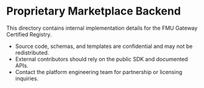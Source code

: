 # Proprietary Marketplace Backend

This directory contains internal implementation details for the FMU Gateway Certified Registry.

- Source code, schemas, and templates are confidential and may not be redistributed.
- External contributors should rely on the public SDK and documented APIs.
- Contact the platform engineering team for partnership or licensing inquiries.

